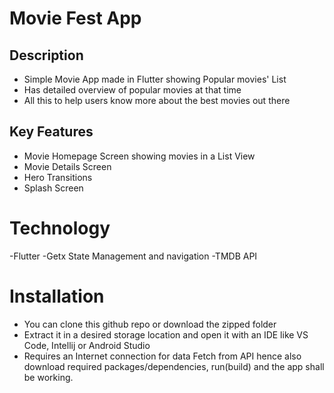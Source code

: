 # Movie Fest App

## Description
- Simple Movie App made in Flutter showing Popular movies' List
- Has detailed overview of popular movies at that time
- All this to help users know more about the best movies out there

## Key Features
- Movie Homepage Screen showing movies in a List View
- Movie Details Screen
- Hero Transitions
- Splash Screen

# Technology
-Flutter
-Getx State Management and navigation
-TMDB API

# Installation
- You can clone this github repo or download the zipped folder
- Extract it in a desired storage location and open it with an IDE like VS Code, Intellij or Android Studio
- Requires an Internet connection for data Fetch from API hence also download required packages/dependencies, run(build) and the app shall be working.
